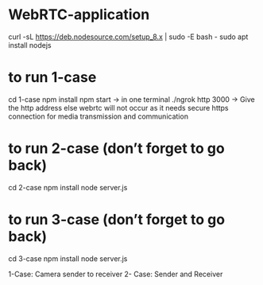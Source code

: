 # WebRTC-application


curl -sL https://deb.nodesource.com/setup_8.x | sudo -E bash -
sudo apt install nodejs
# to run 1-case
cd 1-case
npm install
npm start -> in one terminal
./ngrok http 3000 -> Give the http address else webrtc will not occur as it needs secure https connection
for media transmission and communication

# to run 2-case (don’t forget to go back)
cd 2-case
npm install
node server.js

# to run 3-case (don’t forget to go back)
cd 3-case
npm install
node server.js

1-Case:  Camera sender to receiver
2- Case: Sender and Receiver
